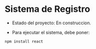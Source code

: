 <h1>Sistema de Registro</h1>

- Estado del proyecto: En construccion.

- Para ejecutar el sistema, debe poner:

```npm install react```
